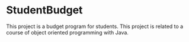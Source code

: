 # StudentBudget
This project is a budget program for students. This project is related to a course of object oriented programming with Java.

